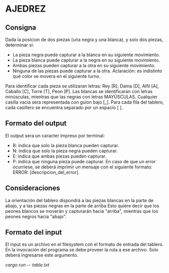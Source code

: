 #                                                      AJEDREZ
## Consigna
Dada la posicion de dos piezas (una negra y una blanca), y solo dos piezas, determinar si:

- La pieza negra puede capturar a la blanca en su siguiente movimiento.
- La pieza blanca puede capturar a la negra en su siguiente movimiento.
- Ambas piezas pueden capturar a la otra en su siguiente movimiento.
- Ninguna de las piezas puede capturar a la otra.
Aclaración: es indistinto qué color se movera en el siguiente turno.

Para identificar cada pieza se utilizaran letras: Rey [R], Dama [D], Alfil [A], Caballo [C], Torre [T], Peon [P].
Las blancas se identificaran con letras minúsculas, mientras que las negras con letras MAYÚSCULAS. 
Cualquier casilla vacia sera representada con guion bajo [_]. Para cada fila del tablero, cada casillero se encuentra separado por un espacio [ ].

## Formato del output
El output sera un caracter impreso por terminal:

- B: indica que solo la pieza blanca pueden capturar.
- N: indica que solo la pieza negra pueden capturar.
- E: indica que ambas piezas pueden capturar.
- P: indica que ninguna pieza puede capturar.
En caso de que un error ocurriese, se deberá imprimir un mensaje con el siguiente formato: ERROR: [descripcion_del_error].

## Consideraciones
La orientación del tablero dispondrá a las piezas blancas en la parte de abajo, y a las piezas negras en la parte de arriba 
Esto quiere decir que los peones blancos se moverán y capturarán hacia "arriba", mientras que los peones negros hacia "abajo".

## Formato del input

El input es un archivo en el filesystem con el formato de entrada del tablero. 
En la invocación del programa se debe proveer la ruta a ese archivo. Solo deberá ingresarse este argumento.

*cargo run -- table.txt*
